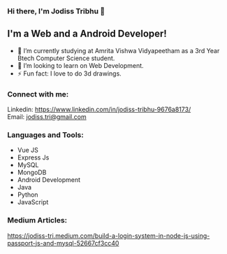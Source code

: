 ### Hi there, I'm Jodiss Tribhu  👋

## I'm a Web and a Android Developer!
- 🏫 I’m currently studying at Amrita Vishwa Vidyapeetham as a 3rd Year Btech Computer Science student.
- 👯 I’m looking to learn on Web Development.
- ⚡ Fun fact: I love to do 3d drawings.

### Connect with me:
Linkedin: https://www.linkedin.com/in/jodiss-tribhu-9676a8173/
<br />
Email: jodiss.tri@gmail.com
<br />

### Languages and Tools:
  - Vue JS
  - Express Js
  - MySQL
  - MongoDB
  - Android Development
  - Java
  - Python
  - JavaScript

### Medium Articles:
https://jodiss-tri.medium.com/build-a-login-system-in-node-js-using-passport-js-and-mysql-52667cf3cc40


